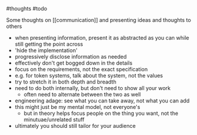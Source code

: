 #thoughts 
#todo

Some thoughts on [[communication]] and presenting ideas and thoughts to others

- when presenting information, present it as abstracted as you can while still getting the point across
- 'hide the implementation'
- progressively disclose information as needed
- effectively don't get bogged down in the details
- focus on the requirements, not the exact specification
- e.g. for token systems, talk about the system, not the values
- try to stretch it in both depth and breadth
- need to do both internally, but don't need to show all your work
	- often need to alternate between the two as well
- engineering adage: see what you can take away, not what you can add
- this might just be my mental model, not everyone's
	- but in theory helps focus people on the thing you want, not the minutuae/unrelated stuff
- ultimately you should still tailor for your audience